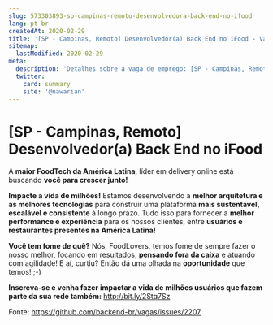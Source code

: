 ```yaml
---
slug: 573303893-sp-campinas-remoto-desenvolvedora-back-end-no-ifood
lang: pt-br
createdAt: 2020-02-29
title: '[SP - Campinas, Remoto] Desenvolvedor(a) Back End no iFood - Vaga de Emprego'
sitemap:
  lastModified: 2020-02-29
meta:
  description: 'Detalhes sobre a vaga de emprego: [SP - Campinas, Remoto] Desenvolvedor(a) Back End no iFood'
  twitter:
    card: summary
    site: '@nawarian'
---
```


# [SP - Campinas, Remoto] Desenvolvedor(a) Back End no iFood

A **maior FoodTech da América Latina**, líder em delivery online está buscando **você para crescer junto!**

**Impacte a vida de milhões!** Estamos desenvolvendo a **melhor arquitetura e as melhores tecnologias** para construir uma plataforma **mais sustentável, escalável e consistente** à longo prazo. Tudo isso para fornecer a **melhor performance e experiência** para os nossos clientes, entre **usuários e restaurantes presentes na América Latina!**

**Você tem fome de quê?** Nós, FoodLovers, temos fome de sempre fazer o nosso melhor, focando em resultados, **pensando fora da caixa** e atuando com agilidade! E aí, curtiu? Então dá uma olhada na **oportunidade** que temos! ;-)

**Inscreva-se e venha fazer impactar a vida de milhões usuários que fazem parte da sua rede também:** http://bit.ly/2Stq7Sz

Fonte: https://github.com/backend-br/vagas/issues/2207